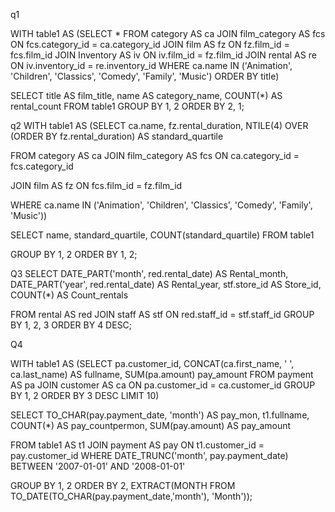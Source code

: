 q1

WITH table1
AS (SELECT
  *
FROM category AS ca
JOIN film_category AS fcs
  ON fcs.category_id = ca.category_id
JOIN film AS fz
  ON fz.film_id = fcs.film_id
JOIN Inventory AS iv
  ON iv.film_id = fz.film_id
JOIN rental AS re
  ON iv.inventory_id = re.inventory_id
WHERE ca.name IN ('Animation', 'Children', 'Classics', 'Comedy', 'Family', 'Music')
ORDER BY title)

SELECT
  title AS film_title,
  name AS category_name,
  COUNT(*) AS rental_count
FROM table1
GROUP BY 1,
         2
ORDER BY 2, 1;



q2
WITH table1
AS (SELECT
  ca.name,
  fz.rental_duration,
  NTILE(4) OVER (ORDER BY fz.rental_duration) AS standard_quartile

FROM category AS ca
JOIN film_category AS fcs
  ON ca.category_id = fcs.category_id

JOIN film AS fz
  ON fcs.film_id = fz.film_id

WHERE ca.name IN ('Animation', 'Children', 'Classics', 'Comedy', 'Family', 'Music'))

SELECT
  name,
  standard_quartile,
  COUNT(standard_quartile)
FROM table1

GROUP BY 1,
         2
ORDER BY 1, 2;

Q3
SELECT
  DATE_PART('month', red.rental_date) AS Rental_month,
  DATE_PART('year', red.rental_date) AS Rental_year,
  stf.store_id AS Store_id,
  COUNT(*) AS Count_rentals

FROM rental AS red
JOIN staff AS stf
  ON red.staff_id = stf.staff_id
GROUP BY 1,
         2,
         3
ORDER BY 4 DESC;

Q4

WITH table1
AS (SELECT
  pa.customer_id,
  CONCAT(ca.first_name, ' ', ca.last_name) AS fullname,
  SUM(pa.amount) pay_amount
FROM payment AS pa
JOIN customer AS ca
  ON pa.customer_id = ca.customer_id
GROUP BY 1,
         2
ORDER BY 3 DESC
LIMIT 10)

SELECT
  TO_CHAR(pay.payment_date, 'month') AS pay_mon,
  t1.fullname,
  COUNT(*) AS pay_countpermon,
  SUM(pay.amount) AS pay_amount

FROM table1 AS t1
JOIN payment AS pay
  ON t1.customer_id = pay.customer_id
WHERE DATE_TRUNC('month', pay.payment_date) BETWEEN '2007-01-01' AND '2008-01-01'

GROUP BY 1,
         2
ORDER BY 2, EXTRACT(MONTH FROM TO_DATE(TO_CHAR(pay.payment_date,'month'), 'Month'));
